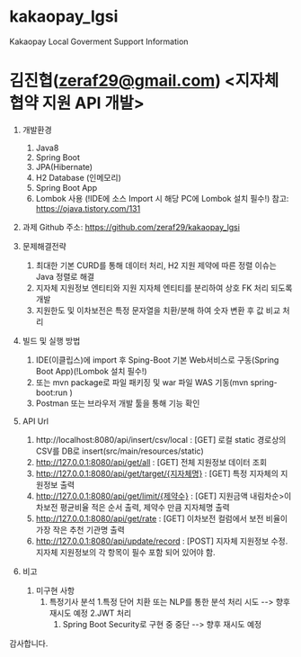 # kakaopay_lgsi
Kakaopay Local Goverment Support Information

김진협(zeraf29@gmail.com) 
<지자체 협약 지원 API 개발>
========================================

1. 개발환경
   1. Java8
   2. Spring Boot
   3. JPA(Hibernate)
   4. H2 Database (인메모리)
   5. Spring Boot App
   6. Lombok 사용 (!IDE에 소스 Import 시 해당 PC에 Lombok 설치 필수!)
      참고: https://ojava.tistory.com/131
2. 과제 Github 주소: https://github.com/zeraf29/kakaopay_lgsi
3. 문제해결전략
   1. 최대한 기본 CURD를 통해 데이터 처리, H2 지원 제약에 따른 정렬 이슈는 Java 정렬로 해결
   2. 지자체 지원정보 엔티티와 지원 지자체 엔티티를 분리하여 상호 FK 처리 되도록 개발
   3. 지원한도 및 이차보전은 특정 문자열을 치환/분해 하여 숫자 변환 후 값 비교 처리
4. 빌드 및 실행 방법
   1. IDE(이클립스)에 import 후 Sping-Boot 기본 Web서비스로 구동(Spring Boot App)(!Lombok 설치 필수!)
   2. 또는 mvn package로 파일 패키징 및 war 파일 WAS 기동(mvn spring-boot:run )
   3. Postman 또는 브라우저 개발 툴을 통해 기능 확인
5. API Url
   1. http://localhost:8080/api/insert/csv/local : [GET] 로컬 static 경로상의 CSV를 DB로 insert(src/main/resources/static)
   2. http://127.0.0.1:8080/api/get/all : [GET] 전체 지원정보 데이터 조회
   3. http://127.0.0.1:8080/api/get/target/{지자체명} : [GET] 특정 지자체의 지원정보 출력 
   4. http://127.0.0.1:8080/api/get/limit/{제약수} : [GET] 지원금액 내림차순>이차보전 평균비율 적은 순서 출력, 제약수 만큼 지자체명 출력
   5. http://127.0.0.1:8080/api/get/rate : [GET] 이차보전 컬럼에서 보전 비율이 가장 작은 추천 기관명 출력
   6. http://127.0.0.1:8080/api/update/record : [POST] 지자체 지원정보 수정. 지자체 지원정보의 각 항목이 필수 포함 되어 있어야 함. 
   
6. 비고
   1. 미구현 사항
      1. 특정기사 분석
         1.특정 단어 치환 또는 NLP를 통한 분석 처리 시도 --> 향후 재시도 예정
      2.JWT 처리
         1. Spring Boot Security로 구현 중 중단 --> 향후 재시도 예정
         
감사합니다. 
   
